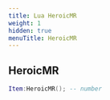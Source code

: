 ```yaml
---
title: Lua HeroicMR
weight: 1
hidden: true
menuTitle: HeroicMR
---
```

## HeroicMR
```lua
Item:HeroicMR(); -- number
```